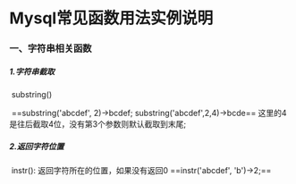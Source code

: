 # Mysql常见函数用法实例说明

### 一、字符串相关函数

#####     1.字符串截取

​	substring() 

​        ==substring('abcdef', 2)->bcdef;  substring('abcdef',2,4)->bcde==  这里的4是往后截取4位，没有第3个参数则默认截取到末尾;

#####     2.返回字符位置

​	instr(): 返回字符所在的位置，如果没有返回0
        ==instr('abcdef', 'b')->2;==